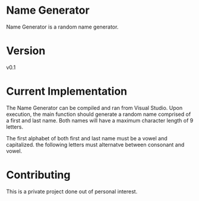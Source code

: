 # Name Generator

Name Generator is a random name generator.

# Version

v0.1

# Current Implementation

The Name Generator can be compiled and ran from Visual Studio. Upon execution, the main function should generate a random name comprised of a first and last name. Both names will have a maximum character length of 9 letters.

The first alphabet of both first and last name must be a vowel and capitalized. the following letters must alternatve between consonant and vowel.

# Contributing

This is a private project done out of personal interest.